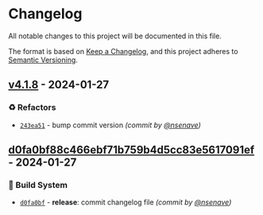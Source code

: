 # Changelog
All notable changes to this project will be documented in this file.

The format is based on [Keep a Changelog](https://keepachangelog.com/en/1.0.0/),
and this project adheres to [Semantic Versioning](https://semver.org/spec/v2.0.0.html).

## [v4.1.8] - 2024-01-27
### :recycle: Refactors
- [`243ea51`](https://github.com/nsenave/Actions-Sandbox/commit/243ea512318abf3ccc8bcc667e64c67f5693fb66) - bump commit version *(commit by [@nsenave](https://github.com/nsenave))*


## [d0fa0bf88c466ebf71b759b4d5cc83e5617091ef] - 2024-01-27
### :construction_worker: Build System
- [`d0fa0bf`](https://github.com/nsenave/Actions-Sandbox/commit/d0fa0bf88c466ebf71b759b4d5cc83e5617091ef) - **release**: commit changelog file *(commit by [@nsenave](https://github.com/nsenave))*


[d0fa0bf88c466ebf71b759b4d5cc83e5617091ef]: https://github.com/nsenave/Actions-Sandbox/compare/v4.1.5...d0fa0bf88c466ebf71b759b4d5cc83e5617091ef
[v4.1.8]: https://github.com/nsenave/Actions-Sandbox/compare/v4.1.7...v4.1.8